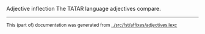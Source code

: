 Adjective inflection
The TATAR language adjectives compare.



* * *
<small>This (part of) documentation was generated from [../src/fst/affixes/adjectives.lexc](http://github.com/giellalt/lang-tat/blob/main/../src/fst/affixes/adjectives.lexc)</small>